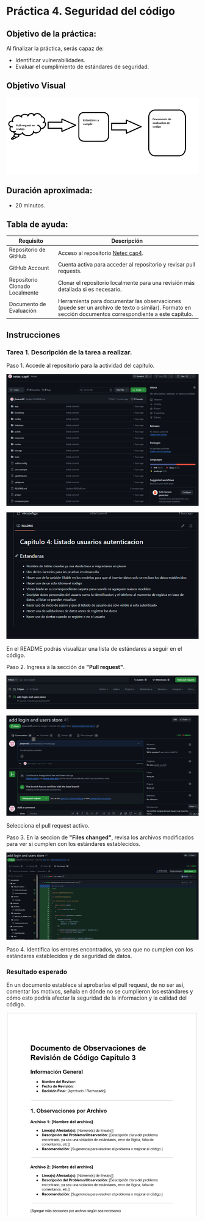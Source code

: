 # Práctica 4. Seguridad del código

## Objetivo de la práctica:
Al finalizar la práctica, serás capaz de:
- Identificar vulnerabilidades.
- Evaluar el cumplimiento de estándares de seguridad.

## Objetivo Visual 

![diagrama1](../images/cap4/7.png)

## Duración aproximada:
- 20 minutos.

## Tabla de ayuda:

| Requisito | Descripción|
| --- | --- |
| Repositorio de GitHub | Acceso al repositorio [Netec cap4](https://github.com/mfperdomo09/netec-cap4.git). |
| GitHub Account | Cuenta activa para acceder al repositorio y revisar pull requests. |
| Repositorio Clonado Localmente | Clonar el repositorio localmente para una revisión más detallada si es necesario. |
| Documento de Evaluación | Herramienta para documentar las observaciones (puede ser un archivo de texto o similar). Formato en sección documentos correspondiente a este capítulo. |

## Instrucciones 

### Tarea 1. Descripción de la tarea a realizar.
Paso 1. Accede al repositorio para la actividad del capítulo.

![Logo](../images/cap4/1.png)

![Logo](../images/cap4/2.png)

En el README podrás visualizar una lista de estándares a seguir en el código.

Paso 2. Ingresa a la sección de **"Pull request"**.

![Logo](../images/cap4/3.png)

![Logo](../images/cap4/4.png)

Selecciona el pull request activo.

Paso 3. En la seccion de **"Files changed"**, revisa los archivos modificados para ver si cumplen con los estándares establecidos.

![Logo](../images/cap4/5.png)

Paso 4.  Identifica los errores encontrados, ya sea que no cumplen con los estándares establecidos y de seguridad de datos.

### Resultado esperado

En un documento establece si aprobarías el pull request, de no ser así, comentar los motivos, señala en dónde no se cumplieron los estándares y cómo esto podría afectar la seguridad de la informacion y la calidad del código.

![imagen resultado](../images/cap4/6.png)
